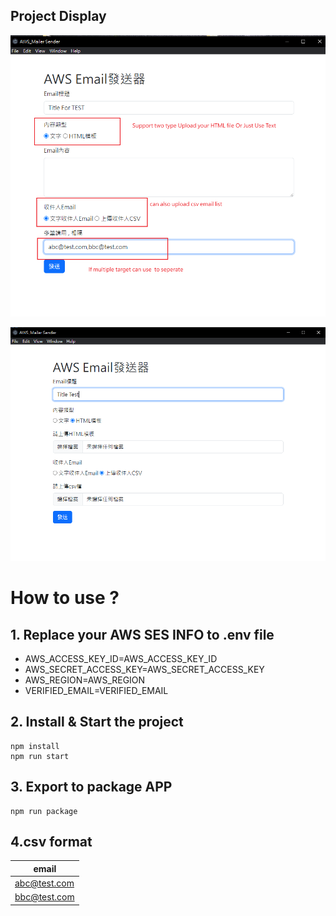 ## Project Display

![Alt Text](README_info/Intro1.png)

![Alt Text](README_info/Intro2.png)

# How to use ?

## 1. Replace your AWS SES INFO to .env file

- AWS_ACCESS_KEY_ID=AWS_ACCESS_KEY_ID
- AWS_SECRET_ACCESS_KEY=AWS_SECRET_ACCESS_KEY
- AWS_REGION=AWS_REGION
- VERIFIED_EMAIL=VERIFIED_EMAIL

## 2. Install & Start the project

```
npm install
npm run start
```

## 3. Export to package APP

```
npm run package
```

## 4.csv format

| email        |
| ------------ |
| abc@test.com |
| bbc@test.com |
